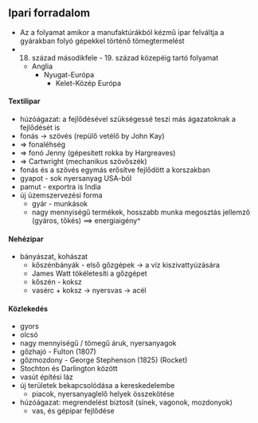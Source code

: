 ## Ipari forradalom
- Az a folyamat amikor a manufaktúrákból kézmű ipar felváltja a gyárakban folyó gépekkel történő tömegtermelést
- 18. század másodikfele - 19. század közepéig tartó folyamat
	- Anglia
		- Nyugat-Európa
			- Kelet-Közép Európa
#### Textilipar
- húzóágazat: a fejlődésével szükségessé teszi más ágazatoknak a fejlődését is
- fonás -> szövés (repülő vetélő by John Kay)
- => fonaléhség
- => fonó Jenny (gépesített rokka by Hargreaves)
- => Cartwright (mechanikus szövőszék)
- fonás és a szövés egymás erősítve fejlődött a korszakban
- gyapot - sok nyersanyag USA-ból
- pamut - exportra is India
- új üzemszervezési forma
	- gyár - munkások
	- nagy mennyiségű termékek, hosszabb munka megosztás jellemző (gyáros, tőkés) ==> energiaigény^
#### Nehézipar
- bányászat, kohászat
	- kőszénbányák - első gőzgépek -> a víz kiszivattyúzására
	- James Watt tökéletesíti a gőzgépet
	- kőszén - koksz
	- vasérc + koksz -> nyersvas -> acél
#### Közlekedés
- gyors
- olcsó
- nagy mennyiségű / tömegű áruk, nyersanyagok
- gőzhajó - Fulton (1807)
- gőzmozdony - George Stephenson (1825) (Rocket)
- Stochton és Darlington között
- vasút építési láz
- új területek bekapcsolódása a kereskedelembe
	- piacok, nyersanyaglelő helyek összekötése
- húzóágazat: megrendelést biztosít (sínek, vagonok, mozdonyok)
	- vas, és gépipar fejlődése